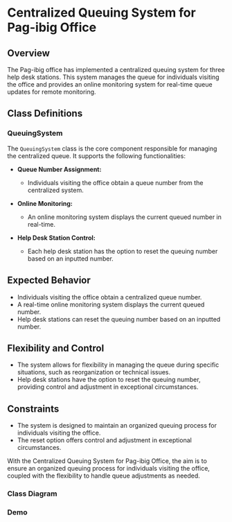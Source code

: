 # Centralized Queuing System for Pag-ibig Office

## Overview

The Pag-ibig office has implemented a centralized queuing system for three help desk stations. This system manages the queue for individuals visiting the office and provides an online monitoring system for real-time queue updates for remote monitoring.

## Class Definitions

### QueuingSystem
The `QueuingSystem` class is the core component responsible for managing the centralized queue. It supports the following functionalities:

- **Queue Number Assignment:**
  - Individuals visiting the office obtain a queue number from the centralized system.

- **Online Monitoring:**
  - An online monitoring system displays the current queued number in real-time.

- **Help Desk Station Control:**
  - Each help desk station has the option to reset the queuing number based on an inputted number.

## Expected Behavior

- Individuals visiting the office obtain a centralized queue number.
- A real-time online monitoring system displays the current queued number.
- Help desk stations can reset the queuing number based on an inputted number.

## Flexibility and Control

- The system allows for flexibility in managing the queue during specific situations, such as reorganization or technical issues.
- Help desk stations have the option to reset the queuing number, providing control and adjustment in exceptional circumstances.

## Constraints

- The system is designed to maintain an organized queuing process for individuals visiting the office.
- The reset option offers control and adjustment in exceptional circumstances.

With the Centralized Queuing System for Pag-ibig Office, the aim is to ensure an organized queuing process for individuals visiting the office, coupled with the flexibility to handle queue adjustments as needed.

### Class Diagram


### Demo



